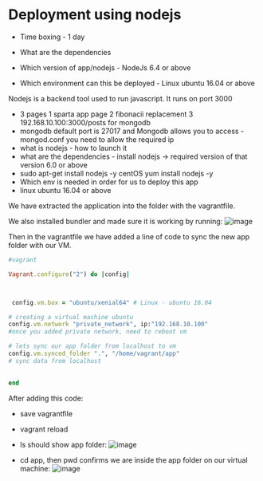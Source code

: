 # Deployment using nodejs
- Time boxing - 1 day

- What are the dependencies

- Which version of app/nodejs - NodeJs 6.4 or above

- Which environment can this be deployed - Linux ubuntu 16.04 or above

Nodejs is a backend tool used to run javascript. It runs on port 3000

- 3 pages 1 sparta app page 2 fibonacii replacement 3 192.168.10.100:3000/posts for mongodb
- mongodb default port is 27017 and Mongodb allows you to access - mongod.conf you need to allow the required ip
- what is nodejs - how to launch it
- what are the dependencies - install nodejs -> required version of that version 6.0 or above
- sudo apt-get install nodejs -y centOS yum install nodejs -y
- Which env is needed in order for us to deploy this app
- linux ubuntu 16.04 or above

We have extracted the application into the folder with the vagrantfile.

We also installed bundler and made sure it is working by running:
![image](https://user-images.githubusercontent.com/110176257/184634233-7635af48-d6bd-4a23-ae57-ff948d5ddfe4.png)



Then in the vagrantfile we have added a line of code to sync the new app folder with our VM.

```ruby 
#vagrant

Vagrant.configure("2") do |config|



 config.vm.box = "ubuntu/xenial64" # Linux - ubuntu 16.04

# creating a virtual machine ubuntu 
config.vm.network "private_network", ip:"192.168.10.100"
#once you added private network, need to reboot vm

# lets sync our app folder from localhost to vm
config.vm.synced_folder ".", "/home/vagrant/app"
# sync data from localhost 

 
end
```

After adding this code:
- save vagrantfile
- vagrant reload 
- ls should show app folder:
![image](https://user-images.githubusercontent.com/110176257/184627719-568112d1-e9c2-4bc3-afa8-b30e6bbccc66.png)

- cd app, then pwd confirms we are inside the app folder on our virtual machine:
![image](https://user-images.githubusercontent.com/110176257/184627791-8457ffb6-2320-4a99-996b-d2b2f5b15ea3.png)



